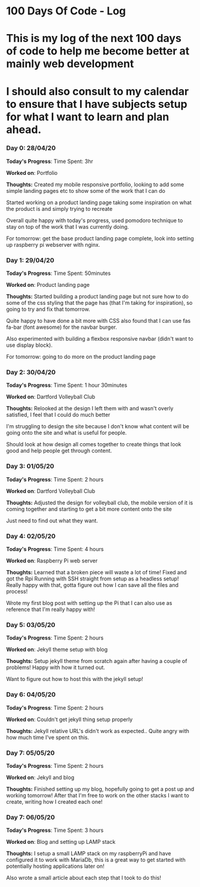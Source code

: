 # 100 Days Of Code - Log
# This is my log of the next 100 days of code to help me become better at mainly web development
# I should also consult to my calendar to ensure that I have subjects setup for what I want to learn and plan ahead.

### Day 0: 28/04/20

**Today's Progress**: Time Spent: 3hr

**Worked on**: Portfolio

**Thoughts:** Created my mobile responsive portfolio, looking to add some simple landing pages etc to show some of the work that I can do

Started working on a product landing page taking some inspiration on what the product is and simply trying to recreate

Overall quite happy with today's progress, used pomodoro technique to stay on top of the work that I was currently doing.

For tomorrow: get the base product landing page complete, look into setting up raspberry pi webserver with nginx.

### Day 1: 29/04/20

**Today's Progress**: Time Spent: 50minutes

**Worked on**: Product landing page

**Thoughts:** Started building a product landing page but not sure how to do some of the css styling that the page has (that I'm taking for inspiration), so going to try and fix that tomorrow.

Quite happy to have done a bit more with CSS also found that I can use fas fa-bar (font awesome) for the navbar burger.

Also experimented with building a flexbox responsive navbar (didn't want to use display block).

For tomorrow: going to do more on the product landing page

### Day 2: 30/04/20

**Today's Progress**: Time Spent: 1 hour 30minutes

**Worked on**: Dartford Volleyball Club

**Thoughts:** Relooked at the design I left them with and wasn't overly satisfied, I feel that I could do much better

I'm struggling to design the site because I don't know what content will be going onto the site and what is useful for people.

Should look at how design all comes together to create things that look good and help people get through content.

### Day 3: 01/05/20

**Today's Progress**: Time Spent: 2 hours

**Worked on**: Dartford Volleyball Club

**Thoughts:** Adjusted the design for volleyball club, the mobile version of it is coming together and starting to get a bit more content onto the site

Just need to find out what they want.

### Day 4: 02/05/20

**Today's Progress**: Time Spent: 4 hours

**Worked on**: Raspberry Pi web server

**Thoughts:** Learned that a broken piece will waste a lot of time!
Fixed and got the Rpi Running with SSH straight from setup as a headless setup! Really happy with that, gotta figure out how I can save all the files and process!

Wrote my first blog post with setting up the Pi that I can also use as reference that I'm really happy with!

### Day 5: 03/05/20

**Today's Progress**: Time Spent: 2 hours

**Worked on**: Jekyll theme setup with blog

**Thoughts:** Setup jekyll theme from scratch again after having a couple of problems! Happy with how it turned out.

Want to figure out how to host this with the jekyll setup!

### Day 6: 04/05/20

**Today's Progress**: Time Spent: 2 hours

**Worked on**: Couldn't get jekyll thing setup properly

**Thoughts:** Jekyll relative URL's didn't work as expected.. Quite angry with how much time I've spent on this.


### Day 7: 05/05/20

**Today's Progress**: Time Spent: 2 hours

**Worked on**: Jekyll and blog

**Thoughts:** Finished setting up my blog, hopefully going to get a post up and working tomorrow! After that I'm free to work on the other stacks I want to create, writing how I created each one!

### Day 7: 06/05/20

**Today's Progress**: Time Spent: 3 hours

**Worked on**: Blog and setting up LAMP stack

**Thoughts:** I setup a small LAMP stack on my raspberryPi and have configured it to work with MariaDb, this is a great way to get started with potentially hosting applications later on!

Also wrote a small article about each step that I took to do this!

